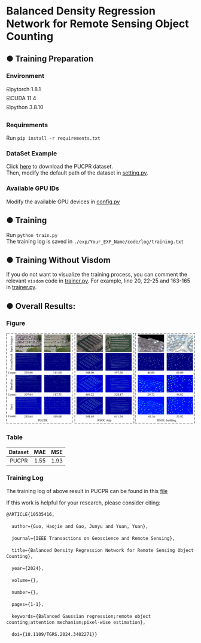 # Balanced Density Regression Network for Remote Sensing Object Counting
## ● Training Preparation
### Environment
☑️pytorch 1.8.1  
☑️CUDA 11.4  
☑️python 3.8.10  
### Requirements
Run ```pip install -r requirements.txt```
### DataSet Example
Click [here](https://lafi.github.io/LPN/) to download the PUCPR dataset.  
Then, modify the default path of the dataset in [setting.py](datasets/PUCPR/setting.py).
### Available GPU IDs
Modify the available GPU devices in [config.py](config.py)
## ● Training
Run ```python train.py```  
The training log is saved in ```./exp/Your_EXP_Name/code/log/training.txt```
## ● Training Without Visdom
If you do not want to visualize the training process, you can comment the relevant ```visdom``` code in [trainer.py](trainer.py).
For example, line 20, 22-25 and 163-165 in [trainer.py](trainer.py).
## ● Overall Results:
### Figure
![overall results](results1.jpg)
### Table
|Dataset|MAE|MSE|
| :---:         |     :---:      |          :---: |
|PUCPR|1.55|1.93|
### Training Log
The training log of above result in PUCPR can be found in this [file](https://docs.qq.com/doc/DQ21tQ3d0aldhTlBR)

If this work is helpful for your research, please consider citing:

```
@ARTICLE{10535416,

  author={Guo, Haojie and Gao, Junyu and Yuan, Yuan},

  journal={IEEE Transactions on Geoscience and Remote Sensing}, 

  title={Balanced Density Regression Network for Remote Sensing Object Counting}, 

  year={2024},

  volume={},

  number={},

  pages={1-1},

  keywords={Balanced Gaussian regression;remote object counting;attention mechanism;pixel-wise estimation},

  doi={10.1109/TGRS.2024.3402271}}
```
